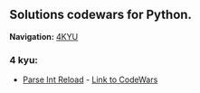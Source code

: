 ## Solutions codewars for Python.


**Navigation:** [4KYU](https://github.com/RuiFSP/CodeWars/tree/main/Python/4%20kyu) 



### 4 kyu:
- [Parse Int Reload](https://github.com/RuiFSP/CodeWars/blob/main/Python/4%20kyu/parse_int_reload.py) - [Link to CodeWars](https://www.codewars.com/kata/56f699cd9400f5b7d8000b55)
